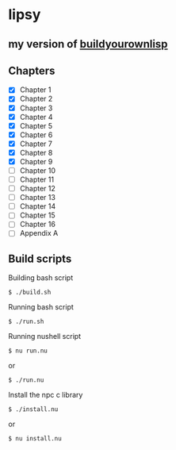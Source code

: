 # lipsy

## my version of [buildyourownlisp](https://buildyourownlisp.com/contents)

## Chapters
- [x] Chapter 1 
- [x] Chapter 2
- [x] Chapter 3
- [x] Chapter 4
- [x] Chapter 5
- [x] Chapter 6
- [x] Chapter 7
- [x] Chapter 8
- [x] Chapter 9
- [ ] Chapter 10
- [ ] Chapter 11
- [ ] Chapter 12
- [ ] Chapter 13
- [ ] Chapter 14
- [ ] Chapter 15
- [ ] Chapter 16
- [ ] Appendix A

## Build scripts

Building bash script
```shell
$ ./build.sh
```

Running bash script
```shell
$ ./run.sh
```

Running nushell script
```shell
$ nu run.nu
```
or
```shell
$ ./run.nu
```

Install the npc c library
```shell
$ ./install.nu
```
or
```shell
$ nu install.nu
```
